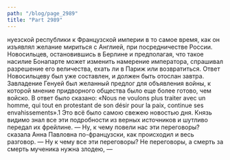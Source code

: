 ```yaml
---
path: "/blog/page_2989"
title: "Part 2989"
---
```


нуезской республики к Французской империи в то самое время, как он изъявлял желание мириться с Англией, при посредничестве России. Новосильцев, остановившись в Берлине и предполагая, что такое насилие Бонапарте может изменить намерение императора, спрашивал разрешение его величества, ехать ли в Париж или возвратиться. Ответ Новосильцеву был уже составлен, и должен быть отослан завтра. Завладение Генуей был желанный предлог для объявления войны, к которой мнение придворного общества было еще более готово, чем войско. В ответ было сказано:
«Nous ne voulons plus traiter avec un homme, qui tout en protestant de son désir pour la paix, continue ses envahissements».1
Это всё было самою свежею новостью дня. Князь видимо знал все эти подробности из верных источников и шутливо передал их фрейлине.
— Ну, к чему повели нас эти переговоры? сказала Анна Павловна по-французски, как происходил и весь разговор. — Ну к чему все эти переговоры? Не переговоры, а смерть за смерть мученика нужна злодею, — 

